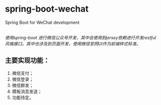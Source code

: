 # spring-boot-wechat

 Spring Boot for WeChat development
 
 <br/> *使用spring-boot 进行微信公众号开发，其中会使用到jersey依赖进行开发restful风格接口。其中也涉及到页面开发，使用微信官网UI作为前端样式标准。*
 
## 主要实现功能：
1. 微信支付；
2. 微信登录；
3. 微信群发；
4. 模板消息发送；
5. 功能待定。

